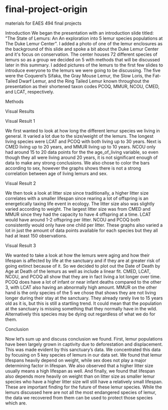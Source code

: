 # final-project-origin
materials for EAES 494 final projects

Introduction
  We began the presentation with an introduction slide titled: "The State of Lemurs: An An exploration into 5 lemur species populations at The Duke Lemur Center". I added a photo of one of the lemur enclosures as the background of this slide and spoke a bit about the Duke Lemur Center and it's focus on conservation. The center houses 72 different species of lemurs so as a group we decided on 5 with methods that will be discussed later in this summary. I added pictures of the lemurs to the first few slides to introduce everyone to the lemurs we were going to be discussing. The five were the Coquerel’s Sifaka, the Gray Mouse Lemur, the Slow Loris, the Fat-Tailed Dwarf Lemur, and the Ring Tailed Lemur known throughout the presentation as their shortened taxon codes PCOQ, MMUR, NCOU, CMED, and LCAT, respectively. 




Methods





Visual Results

Visual Result 1

We first wanted to look at how long the different lemur species we living in general. It varied a lot due to the size/weight of the lemurs. The longest living species were LCAT and PCOQ with both living up to 30 years. Next is CMED living up to 20 years, and MMUR living up to 10 years. NCOU only had around 15 to 20 data points for the the age_of_living variable, so even though they all were living around 20 years, it is not significant enough of data to make any strong conclusions. We also chose to color the bars according to sex, however the graphs shows there is not a strong correlation between age of living lemurs and sex. 

Visual Result 2

We then took a look at litter size since traditionally, a higher litter size correlates with a smaller lifespan since rearing a lot of offspring is an energetically taxing life event in ecology. The litter size also was slightly varied according to weight. The largest litter size was from CMED and MMUR since they had the capacity to have 4 offspring at a time. LCAT would have around 1-2 offspring per litter. NCOU and PCOQ both consistently would only have one child per litter. These graphs also varied a lot in just the amount of data points available for each species but they all had at least 150 observations. 


Visual Result 3

We wanted to take a look at how the lemurs were aging and how their lifespan is affected by life at the sanctuary and if they are at greater risk of going extinct because of it. So we decided to plot out the Date of Death by Age at Death of the lemurs as well as include a linear fit. CMED, LCAT, NCOU, and PCOQ all show that they are in fact living a lot longer over time. PCOQ does have a lot of infant or near infant deaths compared to the other 3, with LCAT also having an abnormally high amount. MMUR on the other hand is the only species of the 5 we chose that shows they are not living longer during their stay at the sanctuary. They already rarely live to 15 years old as it is, but this is still a startling trend. It could mean that the population at the sanctuary is missing something that they normally have in the wild. Alternatively this species may be dying out regardless of what we do for them.


Conclusion

  Now let’s sum up and discuss conclusion we found. First, lemur populations have been largely grown in captivity due to deforestation and displacement. This was made evident by this sanctuary’s data. We concentrated this data by focusing on 5 key species of lemurs in our data set. We found that lemur lifespans heavily depend on weight, while sex does not play a major determining factor in lifespan. We also observed that a higher litter size usually means a high lifespan as well. And finally, we found that lifespan also depends more heavily on weight than on litter size as smaller lemur species who have a higher litter size will still have a relatively small lifespan.
	These are important finding for the future of these lemur species. While the lemurs discussed here are not all the most endangered species of lemur, the data we recovered from them can be used to protect those species which are.

